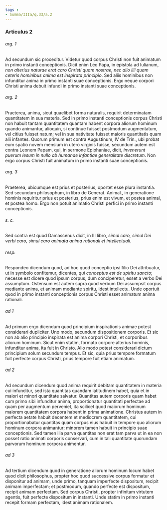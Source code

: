 ```yaml
---
tags : 
- Summa/IIIa/q.33/a.2
---
```


### Articulus 2

###### arg. 1
Ad secundum sic proceditur. Videtur quod corpus Christi non fuit animatum in primo instanti conceptionis. Dicit enim Leo Papa, in epistola ad Iulianum, *non alterius naturae erat caro Christi quam nostrae, nec alio illi quam ceteris hominibus anima est inspirata principio*. Sed aliis hominibus non infunditur anima in primo instanti suae conceptionis. Ergo neque corpori Christi anima debuit infundi in primo instanti suae conceptionis.

###### arg. 2
Praeterea, anima, sicut quaelibet forma naturalis, requirit determinatam quantitatem in sua materia. Sed in primo instanti conceptionis corpus Christi non habuit tantam quantitatem quantam habent corpora aliorum hominum quando animantur, alioquin, si continue fuisset postmodum augmentatum, vel citius fuisset natum; vel in sua nativitate fuisset maioris quantitatis quam alii infantes. Quorum primum est contra Augustinum, IV de Trin., ubi probat eum spatio novem mensium in utero virginis fuisse, secundum autem est contra Leonem Papam, qui, in sermone Epiphaniae, dicit, *invenerunt puerum Iesum in nullo ab humanae infantiae generalitate discretum*. Non ergo corpus Christi fuit animatum in primo instanti suae conceptionis.

###### arg. 3
Praeterea, ubicumque est prius et posterius, oportet esse plura instantia. Sed secundum philosophum, in libro de Generat. Animal., in generatione hominis requiritur prius et posterius, prius enim est vivum, et postea animal, et postea homo. Ergo non potuit animatio Christi perfici in primo instanti conceptionis.

###### s. c.
Sed contra est quod Damascenus dicit, in III libro, *simul caro, simul Dei verbi caro, simul caro animata anima rationali et intellectuali*.

###### resp.
Respondeo dicendum quod, ad hoc quod conceptio ipsi filio Dei attribuatur, ut in symbolo confitemur, dicentes, *qui conceptus est de spiritu sancto*; necesse est dicere quod ipsum corpus, dum conciperetur, esset a verbo Dei assumptum. Ostensum est autem supra quod verbum Dei assumpsit corpus mediante anima, et animam mediante spiritu, idest intellectu. Unde oportuit quod in primo instanti conceptionis corpus Christi esset animatum anima rationali.

###### ad 1
Ad primum ergo dicendum quod principium inspirationis animae potest considerari dupliciter. Uno modo, secundum dispositionem corporis. Et sic non ab alio principio inspirata est anima corpori Christi, et corporibus aliorum hominum. Sicut enim statim, formato corpore alterius hominis, infunditur anima, ita fuit in Christo. Alio modo potest considerari dictum principium solum secundum tempus. Et sic, quia prius tempore formatum fuit perfecte corpus Christi, prius tempore fuit etiam animatum.

###### ad 2
Ad secundum dicendum quod anima requirit debitam quantitatem in materia cui infunditur, sed ista quantitas quandam latitudinem habet, quia et in maiori et minori quantitate salvatur. Quantitas autem corporis quam habet cum primo sibi infunditur anima, proportionatur quantitati perfectae ad quam per augmentum perveniet, ita scilicet quod maiorum hominum maiorem quantitatem corpora habent in prima animatione. Christus autem in perfecta aetate habuit decentem et mediocrem quantitatem, cui proportionabatur quantitas quam corpus eius habuit in tempore quo aliorum hominum corpora animantur; minorem tamen habuit in principio suae conceptionis. Sed tamen illa parva quantitas non erat tam parva ut in ea non posset ratio animati corporis conservari, cum in tali quantitate quorundam parvorum hominum corpora animentur.

###### ad 3
Ad tertium dicendum quod in generatione aliorum hominum locum habet quod dicit philosophus, propter hoc quod successive corpus formatur et disponitur ad animam, unde primo, tanquam imperfecte dispositum, recipit animam imperfectam; et postmodum, quando perfecte est dispositum, recipit animam perfectam. Sed corpus Christi, propter infinitam virtutem agentis, fuit perfecte dispositum in instanti. Unde statim in primo instanti recepit formam perfectam, idest animam rationalem.

